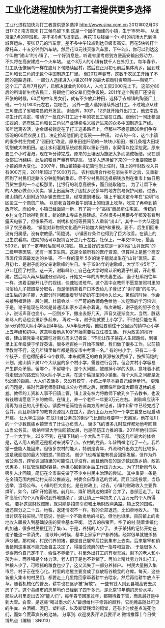# 工业化进程加快为打工者提供更多选择

工业化进程加快为打工者提供更多选择
http://www.sina.com.cn  2012年02月03日17:22  南方周末
打工候鸟留下来
这是一个因矿而建的小镇，生于1985年。
从北京坐7点的早班机，差不多9点飞抵南昌，再花10块钱坐一个小时的机场大巴到洪城客运站，买张17元的汽车票，差不多中午12点到达县级市高安。再花5块钱打个摩托车，十五分钟到汽车站，然后花13元钱买张汽车票，下午2点，你可以到达这个叫做“建山”的小镇了。
一个好消息是，听说省里考虑到方便高安输出劳动力，不久将在高安建成一个火车站。
这个3万人的小镇有数千人在外打工。每年春节，打工队伍像候鸟一样在腊月下旬陆续回村，然后在正月初七前后集体离乡，回到珠三角和长三角的无数个中国制造工厂里。
但2012年春节，这数千农民工开始了不同的道路选择。
一部分人选择进入小镇2011年的最大招商引资项目——陶瓷厂。这个工厂去年7月投产，已解决就业约1000人，人均工资2000元上下。
这部分80后的所谓新生代农民工，将跟他们的父辈们竞争饭碗。2011年这个陶瓷厂还没有开张的时候，60后的中年男女们，就有不少放弃种田，选择了去邻镇的陶瓷厂上班。一个月1800元左右，包吃住。
另外一些人选择继续外出打工。不过地点从珠三角变成了省城南昌的开发区。
谢金辉，30岁，12岁就开始外出打工，他去南昌寻生计的决定，带动了一批在外打工近十年的农民工留在江西。跟他们一同迁移回江西的，还有珠三角和长三角以产业转移名义搬迁进来的众多中国制造生产线。
18年远离农活，谢金辉被锁定在了打工这条路径上。但那些不愿意跟80后们争夺饭碗的60后农民工们，决定捡起他们的老饭碗——种田。
过去的一年，这个小镇的很多村庄完成了“园田化”改造。原来田连阡陌的一块块小稻田，被几条粗大田埂切割成大块稻田。这让水利灌溉系统趁机得以重新归置，水渠得以挖深挖宽。原来要三个小时灌溉，现在15分钟完成。原来的土壤因为施肥太多而造成板结，现在则全部进行翻耕，此后的粮食产量有望提高。
很多人选择留下来的一个重要原因是小镇的巨大变化。
2007年，建山镇镇委书记简恺刚上任时，镇上的年财政收入只有800万元，2011年超过了5000万元。
农村信用合作社在消失多年之后，又重新回到了村民们走路五分钟能到的集市。但不少村民则选择把钱放到在集市上做日用百货生意的一个老板那里，比银行的利息高很多，而且随取随给。
为了让留下来的人安心做点小买卖，镇上出面解决了困扰乡民多年的地方贸易保护问题。过去，建山镇的人到附近的乡镇去做生意，经常遭到堵截。镇上干脆决定今年在“边境”地区设立一个商贸广场。
以前老百姓牵着牛到镇上的街道上吃草，吃完了再牵到镇政府吃。而如今，小镇已经面貌一新，有了第一个“高档”商品房住宅区。
传统的乡村文化开始得到恢复。新的建山寺庙也将建成。虽然很多村民很多年都没有看到露天电影了，但像采茶戏、刺绣和剪纸等民间艺人重新“出山”，其中一个大队还组织了农民春晚。
“镇里对非物质文化遗产开始加大保护和重视。要不，后生们回来没有归属感，没有宗教感。”简恺说。
小镇医疗条件也得到了巨大改善。在镇上的卫生院看病，住院的话可以报销百分之九十左右。社保上，一年交100元，最高500元，到了一定年龄后就可以领钱。
镇上最好的医院是一家叫做“山背医院”的二级甲等医院，还有一家卫生院。这是全镇所有的医疗资源，但算得上是整个高安市医疗资源最发达的乡镇。
不一样的童年
5岁的谢子能就出生在“山背”医院。正月初七，是谢子能的父亲谢耿峰的生日。生于1984年的谢耿峰，大学毕业5年了，户口迁回了村里。这一天，谢耿峰带上自己在大学时候认识的妻子杜鹃，开赴福建。然后两人再从福建分别两地，开始又一年的周末夫妻生活。
妻子杜鹃跟往年一样，流着泪躲开儿子的视线，快速钻进班车。这个高中女教师不愿意按照村里的习俗给儿子按照辈分取名，而是悄悄拿着户口本去给儿子登记了“谢子能”的名字。
出生后的谢子能，大部分时间都跟着爷爷奶奶在田间地头长大。暑假的时候，他会被接到福建待一段时间。杜鹃会以一个严苛的教师角色给他一次短暂的学习培训。于是，谢子能现在经常是普通话和家乡话夹杂着说。每次进城，谢子能的胆子会变小，说话声音也变小。一回到乡下，撒出去野几天，声音又逐渐变大。当然，脏话和骂人的话也会重新多起来。
再过一年，谢子能就要上小学了。不过他只能在离家5分钟的大队小学读到4年级。从5年级开始，他就要前往十公里远的镇中心小学上五年级和初中。这意味着他从10岁开始需要独立住校生活。
作为政策的推行者，建山镇党委书记简恺对南方周末记者说：“不能让孩子输在人生起跑线，到镇里上五年级便于学好英语。很多老百姓一开始不理解，我们做了很多工作。以前镇里教育不行，这几年镇里每年都是高安市中考第一名。”
有的村小学，只有二十多个孩子，但也得配备5-6个教师。本来就匮乏的教育资源被浪费掉了。按照简恺的计划，建山镇下属12个大队里的多个村小学，需要进行合并。但合并村小学容易产生群众矛盾。留哪个，不留哪个，是个大问题。被撤掉小学的大队，意味着小孩将走很远的路去别的大队小学上课。在这个扁担型的小镇里，每个大队之间都是近5公里的距离。大人们农活多，又没有校车，小孩上学基本靠自己结伴步行。
更难的问题是，临时代课老师刚转编成公办老师之后，就面临年龄偏大即将退休的尴尬。教师的工资和人事不归镇上管，镇上没有权力将教师下放到乡下去教书，也没有钱聘请愿意下乡的教师。在镇上，养一个老师一年要3万元左右。
谢耿峰应该不用再为自己的儿子担心。镇委书记简恺告诉南方周末记者，镇中和矿中已经完成了合并。而且新镇中的教育资源投入在加大，造价上百万元的一个学生食堂已经启动开建。
让大学生回乡
在汶川当公务员的谢少飞比谢耿峰要早一天离家。他在汶川的一个少数民族乡镇里当了计生办负责人。
谢少飞的很多儿时玩伴都劝他考回建山当公务员。
吸纳年轻大学生回镇发展，也是简恺正力推的事。2011年他引回来了一个大学生，23岁不到，在镇下辖的一个大队当干部。
“我这几年最大的体会是，选人用人的面还是相对来说窄了点。农村的党员，年龄稍微老化了一点。我希望一些能人能回来。但很多农村的能人，特别是青年，外流和外出务工的比较多。这是我面临的最大的困惑。”简恺说。
谢少飞也希望能有机会回家发展，但作为外省公务员，跨省调回镇里的可能性几乎没有。而且他所在的是少数民族乡镇，政策优惠多，村民管理相对容易，他担心回到家乡后工作压力太大。
为了开新风气以吸引人才回镇，简恺在全市率先做了不少乡村民主治理的尝试。
其中重要一条是在全镇范围内推动村支部公推直选，村委会自荐直选的尝试。而且当场投票，当场选举，当场公布。
小镇的巨大变化，是在财政上。过去，小镇的财政收入主要靠煤矿。如今，煤矿开始萎缩。前几年，煤矿跟周边的煤矿合并了，总部迁走了。煤矿高管们的个人所得税到外地缴纳了，这让镇上一年损失了几百万元的个人所得税。
要补这些财政窟窿，就只能是招商引资和土地财政两条路。镇上交的国税，返还百分之二十五。地税，返还情况不一样，有的全部返还，比如卖地收入。
“我很讨厌花钱买税。”简恺说，他是一个不敢卖地的书记。但他也坦承，目前镇上的卖地收入跟投入到基础设施的资金基本平衡。
远去的杀猪声，空了的村
随着集镇化的加速，很多村民搬迁到了集市。于是，养猪的人少了。
关于杀猪的记忆开始在谢子能这一辈消失。
谢耿峰小时候，基本上家家户户都养猪。经常很早就被杀猪声吵醒。那时候，村民们养的猪，都是自己屠宰后拉到集市上去卖。后来屠宰和销售猪肉这事就不能完全自主决定了，得接受政府的统一指导和监管。
于是很多人觉得肉价自己定不了，索性不养猪了。村里外出打工的有增无减，剩下的老人和小孩为主，而养猪是个体力活，老人们于是也不养猪了。再加上精壮劳力外出打工，种粮人少了，可喂猪的粮食也少了，这又流失了一部分养猪户。
村民大量搬入集市后，村子正在空心化。村里的老屋主要变成了存放稻谷粮食的仓库。每天，这些新搬入集市的村民们，都要走上几里路回家牵着耕牛去喂水，然后再给耕牛放点干草。随着机械化的普及，耕牛也在逐步被“解放”。
一些有钱人则到县城高安去买房子了。这个县级市的房屋均价已经到了四千多元，是北京10年前的房价水平。
那些从村里走出去的“能人们”，每年春节回家过年，都期待着下雪，而且最好是中到大雪。白雪，是这些“喝过墨水的人”最想给村子修饰的颜料。它能掩盖随处可见的牛粪、白酒瓶、泥巴、塑料袋，以及断壁残垣的祠堂，还有小时候差点淹死他们，而如今荒草疯长的池塘。
分享到: 欢迎发表评论我要评论
微博推荐 | 今日微博热点（编辑：SN013）

